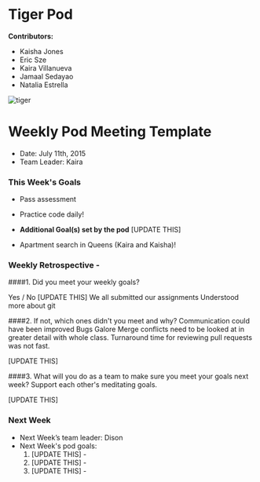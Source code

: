 # Tiger Pod

**Contributors:**
- Kaisha Jones
- Eric Sze
- Kaira Villanueva 
- Jamaal Sedayao
- Natalia Estrella


![tiger](http://media0.giphy.com/media/xkdUsgFwboNoY/giphy.gif)


# Weekly Pod Meeting Template

* Date: July 11th, 2015
* Team Leader: Kaira

### This Week's Goals

* Pass assessment
* Practice code daily!

* **Additional Goal(s) set by the pod** [UPDATE THIS]
* Apartment search in Queens (Kaira and Kaisha)!

### Weekly Retrospective -

####1. Did you meet your weekly goals?  

Yes / No [UPDATE THIS] We all submitted our assignments
Understood more about git

####2. If not, which ones didn't you meet and why?
Communication could have been improved
Bugs Galore
Merge conflicts need to be looked at in greater detail with whole class.
Turnaround time for reviewing pull requests was not fast.


[UPDATE THIS]

####3. What will you do as a team to make sure you meet your goals next week?
Support each other's meditating goals.



[UPDATE THIS]

### Next Week

* Next Week’s team leader: Dison
* Next Week's pod goals:
  1. [UPDATE THIS]  - 
  2. [UPDATE THIS]  -
  3. [UPDATE THIS]  -

